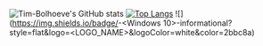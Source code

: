 ![Tim-Bolhoeve's GitHub stats](https://github-readme-stats.vercel.app/api?username=Tim-Bolhoeve&show_icons=true&theme=radical)
[![Top Langs](https://github-readme-stats.vercel.app/api/top-langs/?username=TimBolhoeve-DBG&layout=compact&theme=radical)](https://github.com/TimBolhoeve-DBG/bestelapp)
![](https://img.shields.io/badge/<OS>-<Windows 10>-informational?style=flat&logo=<LOGO_NAME>&logoColor=white&color=2bbc8a)
